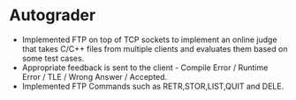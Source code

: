 # Autograder

- Implemented FTP on top of TCP sockets to implement an online judge that takes C/C++ files from multiple clients    and evaluates them based on some test cases.
- Appropriate feedback is sent to the client - Compile Error / Runtime Error / TLE / Wrong Answer / Accepted.
- Implemented FTP Commands such as RETR,STOR,LIST,QUIT and DELE.
